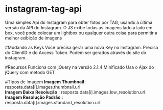 # instagram-tag-api
Uma simples Api do Instagram para obter fotos por TAG, usando a última versão da API do Instagram. O JS exibe todas as imagens lado a lado em box, você pode colocar um lightbox ou qualquer outra coisa para permitir a melhor exibição de imagens

#Mudando as Keys
Você precisa gerar uma nova Key no Instagram. Precisa do ClientID e do Access Token. Podem ser gerados através do site do instagram...

#Recursos
Funciona com jQuery na versão 2.1.4 Minificado
Usa o Ajax do jQuery com método GET

#Tipos de Imagem 
<b>Imagem Thumbnail</b> : resposta.data[i].images.thumbnail.url<br>
<b>Imagem Baixa Resolução</b> : resposta.data[i].images.low_resolution.url<br>
<b>Imagem Resolução Padrão</b> : resposta.data[i].images.standard_resolution.url

